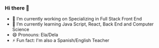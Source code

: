 ### Hi there 👋

- 🔭 I’m currently working on Specializing in Full Stack Front End 
- 🌱 I’m currently learning Java Script, React, Back End and Computer Science
- 😄 Pronouns: Ela/Dela
- ⚡ Fun fact: I'm also a Spanish/English Teacher 


<div>
 
</div> 
